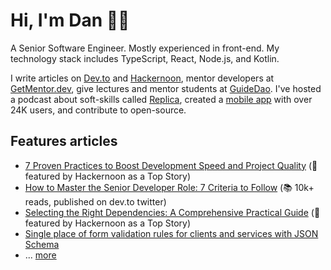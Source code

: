 # Hi, I'm Dan 👋🏻

A Senior Software Engineer. Mostly experienced in front-end. My technology stack includes TypeScript, React, Node.js, 
and Kotlin.

I write articles on [Dev.to](https://dev.to/dsitdikov) and [Hackernoon](https://hackernoon.com/u/dsitdikov), 
mentor developers at [GetMentor.dev](https://getmentor.dev/mentor/daniil-sitdikov-1781), give lectures and 
mentor students at [GuideDao](https://guidedao.xyz/). I've hosted a podcast about soft-skills called 
[Replica](https://replica-podcast.ru/), created a [mobile app](https://apps.apple.com/ru/app/реплика-вопросы-для-беседы/id1597619469) 
with over 24K users, and contribute to open-source.

## Features articles

- [7 Proven Practices to Boost Development Speed and Project Quality](https://hackernoon.com/7-proven-practices-to-boost-development-speed-and-project-quality) (🌱 featured by Hackernoon as a Top Story)
- [How to Master the Senior Developer Role: 7 Criteria to Follow](https://dev.to/dsitdikov/how-to-master-the-senior-developer-role-7-criteria-to-follow-4hp3) (📚 10k+ reads, published on dev.to twitter)
- [Selecting the Right Dependencies: A Comprehensive Practical Guide](https://hackernoon.com/selecting-the-right-dependencies-a-comprehensive-practical-guide) (🌱 featured by Hackernoon as a Top Story)
- [Single place of form validation rules for clients and services with JSON Schema](https://dev.to/dsitdikov/single-place-of-form-validation-rules-for-clients-and-services-with-json-schema-i1g)
- ... [more](https://dev.to/dsitdikov)